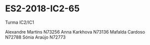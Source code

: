 # ES2-2018-IC2-65
Turma IC2/IC1

Alexandre Martins N73256
Anna Karkhova N73136
Mafalda Cardoso N72788
Sónia Araújo N72773 
